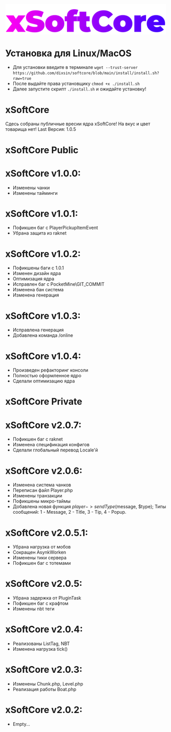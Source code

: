 <img src="https://github.com/dixsin/softcore/blob/main/logo.png"></img>
# Установка для Linux/MacOS
* Для установки введите в терминале `wget --trust-server https://github.com/dixsin/softcore/blob/main/install/install.sh?raw=true`
* После выдайте права установщику `chmod +x ./install.sh`
* Далее запустите скрипт `./install.sh` и ожидайте установку!

# xSoftCore
Сдесь собраны публичные вресии ядра xSoftCore!
На вкус и цвет товарища нет!
Last Версия: 1.0.5

# xSoftCore Public
# xSoftCore v1.0.0:
* Изменены чанки
* Изменены тайминги
# xSoftCore v1.0.1:
* Пофикшен баг с PlayerPickupItemEvent
* Убрана защита из raknet
# xSoftCore v1.0.2:
* Пофикшены баги с 1.0.1
* Изменен дизайн ядра
* Оптимизация ядра
* Исправлен баг с PocketMine\GIT_COMMIT
* Изменена бан система
* Изменена генерация
# xSoftCore v1.0.3:
* Исправлена генерация
* Добавлена команда /online
# xSoftCore v1.0.4:
* Произведен рефакторинг консоли
* Полностью оформленное ядро
* Сделали оптимизацию ядра

# xSoftCore Private
# xSoftCore v2.0.7:
* Пофикшен баг с raknet
* Изменена спецификация конфигов
* Сделали глобальный перевод Locale'й
# xSoftCore v2.0.6:
* Изменена система чанков
* Переписан файл Player.php
* Изменены транзакции
* Пофикшены микро-таймы
* Добавлена новая функция $player->sendType($message, $type); Типы сообщений: 1 - Message, 2 - Title, 3 - Tip, 4 - Popup.
# xSoftCore v2.0.5.1:
* Убрана нагрузка от мобов
* Сокращен AsynkWorken
* Изменены тики сервера
* Пофикшен баг с тотемами
# xSoftCore v2.0.5:
* Убрана задержка от PluginTask
* Пофикшен баг с крафтом
* Изменены nbt теги
# xSoftCore v2.0.4:
* Реализованы ListTag, NBT
* Изменена нагрузка tick()
# xSoftCore v2.0.3:
* Изменены Chunk.php, Level.php
* Реализация работы Boat.php
# xSoftCore v2.0.2:
* Empty...
